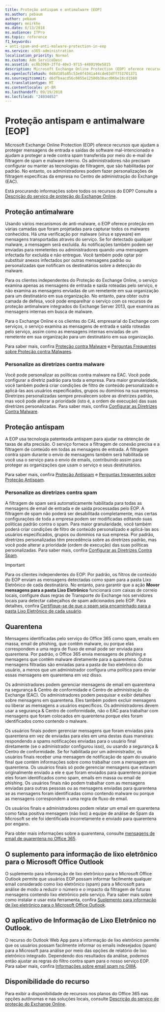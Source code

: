 ```yaml
---
title: Proteção antispam e antimalware [EOP]
ms.author: pebaum
author: pebaum
manager: mnirkhe
ms.date: 6/13/2018
ms.audience: ITPro
ms.topic: reference
f1_keywords:
- anti-spam-and-anti-malware-protection-in-eop
ms.service: o365-administration
localization_priority: Normal
ms.custom: Adm_ServiceDesc
ms.assetid: ec8b3969-2ffd-40e3-9715-4480190e5815
description: Microsoft Exchange Online Protection (EOP) oferece recursos que ajudam a proteger mensagens de entrada e saídas de software mal-intencionado e ajudam a proteger a rede contra spam transferida por meio do e-mail de filtragem de spam e malware interno. Os administradores não precisam configurar ou manter as tecnologias de filtragem, que são habilitadas por padrão. No entanto, os administradores podem fazer personalizações de filtragem específicas da empresa no Centro de administração do Exchange (EAC).
ms.openlocfilehash: 0d8d105a85c53e0f4341a44cde03dff751701371
ms.sourcegitcommit: d6dfbaacd56c0855e12500b38acd06be16cd1560
ms.translationtype: MT
ms.contentlocale: pt-BR
ms.lasthandoff: 09/19/2018
ms.locfileid: "24034852"
---
```

# <a name="anti-spam-and-anti-malware-protectioneop"></a>Proteção antispam e antimalware [EOP]

Microsoft Exchange Online Protection (EOP) oferece recursos que ajudam a proteger mensagens de entrada e saídas de software mal-intencionado e ajudam a proteger a rede contra spam transferida por meio do e-mail de filtragem de spam e malware interno. Os administradores não precisam configurar ou manter as tecnologias de filtragem, que são habilitadas por padrão. No entanto, os administradores podem fazer personalizações de filtragem específicas da empresa no Centro de administração do Exchange (EAC).
  
Está procurando informações sobre todos os recursos do EOP? Consulte a [Descrição do serviço de proteção do Exchange Online](exchange-online-protection-service-description.md).
  
## <a name="anti-malware-protection"></a>Proteção antimalware
<a name="BKMK_antimalwareprotection"> </a>

Usando vários mecanismos de anti-malware, o EOP oferece proteção em várias camadas que foram projetadas para capturar todos os malwares conhecidos. Há uma verificação por malware (vírus e spyware) em mensagens transportadas através do serviço. Se for detectado qualquer malware, a mensagem será excluída. As notificações também podem ser enviadas para remetentes ou administradores quando uma mensagem infectada for excluída e não entregue. Você também pode optar por substituir anexos infectados por outras mensagens padrão ou personalizadas que notificam os destinatários sobre a detecção do malware.
  
Para os clientes independentes do Proteção do Exchange Online, o serviço examina apenas as mensagens de entrada e saída roteadas pelo serviço, e não examina as mensagens enviadas de um remetente em sua organização para um destinatário em sua organização. No entanto, para obter outra camada de defesa, você pode emparelhar o serviço com os recursos de proteção antimalware integrados do Exchange Server 2013, que examina as mensagens internas em busca de malware.
  
Para o Exchange Online e os clientes do CAL empresarial do Exchange com serviços, o serviço examina as mensagens de entrada e saída roteadas pelo serviço, assim como as mensagens internas enviadas de um remetente em sua organização para um destinatário em sua organização. 
  
Para saber mais, confira [Proteção contra Malware](https://go.microsoft.com/fwlink/p/?LinkId=282244) e [Perguntas Frequentes sobre Proteção contra Malwares](https://go.microsoft.com/fwlink/p/?LinkId=320401).
  
### <a name="customize-anti-malware-policies"></a>Personalize as diretrizes contra malware
<a name="BKMK_customizeantimalwarepolicies"> </a>

Você pode personalizar as políticas contra malware na EAC. Você pode configurar a diretriz padrão para toda a empresa. Para maior granularidade, você também poderá criar condições de filtro de conteúdo personalizado e aplicá-las aos usuários especificados, grupos ou domínios na sua empresa. Diretrizes personalizadas sempre prevalecem sobre as diretrizes padrão, mas você pode alterar a prioridade (isto é, a ordem de execução) das suas diretrizes personalizadas. Para saber mais, confira [Configurar as Diretrizes Contra Malware](https://go.microsoft.com/fwlink/p/?LinkId=320402).
  
## <a name="anti-spam-protection"></a>Proteção antispam
<a name="BKMK_antispamprotection"> </a>

A EOP usa tecnologia patenteada antispam para ajudar na obtenção de taxas de alta precisão. O serviço fornece a filtragem de conexão precisa e a filtragem de conteúdo em todas as mensagens de entrada. A filtragem contra spam durante o envio de mensagens também será habilitada se você usa o serviço para o envio de emails, contribuindo assim para proteger as organizações que usam o serviço e seus destinatários.
  
Para saber mais, confira [Proteção Antispam](https://go.microsoft.com/fwlink/p/?LinkId=271754) e [Perguntas frequentes sobre Proteção Antispam](https://go.microsoft.com/fwlink/p/?LinkId=320403).
  
### <a name="customize-anti-spam-policies"></a>Personalize as diretrizes contra spam
<a name="BKMK_customizeantispampolicies"> </a>

A filtragem de spam será automaticamente habilitada para todas as mensagens de email de entrada e de saída processadas pelo EOP. A filtragem de spam não poderá ser desabilitada completamente, mas certas configurações de toda a empresa podem ser modificadas editando suas políticas padrão contra o spam. Para maior granularidade, você também poderá criar condições de filtro de conteúdo personalizado e aplicá-las aos usuários especificados, grupos ou domínios na sua empresa. Por padrão, diretrizes personalizadas têm precedência sobre as diretrizes padrão, mas você pode alterar a prioridade (ordem de execução) das suas políticas personalizadas. Para saber mais, confira [Configurar as Diretrizes Contra Spam](https://go.microsoft.com/fwlink/p/?LinkId=282243).
  
> [!IMPORTANT]
> Para os clientes independentes do EOP: Por padrão, os filtros de conteúdo do EOP enviam as mensagens detectadas como spam para a pasta Lixo Eletrônico de cada destinatário. No entanto, para garantir que a ação **Mover mensagens para a pasta Lixo Eletrônico** funcionará com caixas de correio locais, configure duas regras de Transporte do Exchange nos servidores locais para detectar cabeçalhos de spam adicionados pelo EOP. Para detalhes, confira [Certifique-se de que o spam seja encaminhado para a pasta Lixo Eletrônico de cada usuário](https://go.microsoft.com/fwlink/p/?LinkId=320396). 
  
## <a name="quarantine"></a>Quarentena
<a name="BKMK_quarantine"> </a>

Mensagens identificadas pelo serviço do Office 365 como spam, emails em massa, email de phishing, que contêm malware, ou porque elas correspondem a uma regra de fluxo de email pode ser enviada para quarentena. Por padrão, o Office 365 envia mensagens de phishing e mensagens que contêm malware diretamente para a quarentena. Outras mensagens filtradas são enviadas para a pasta de lixo eletrônico do usuário, a menos que um administrador configura uma política para enviar essas mensagens em quarentena em vez disso.
  
Os administradores podem gerenciar mensagens de email em quarentena na segurança &amp; Centro de conformidade e Centro de administração do Exchange (EAC). Os administradores podem pesquisar e exibir detalhes sobre mensagens em quarentena. Eles também podem excluir mensagens ou liberar as mensagens a usuários específicos. Os administradores devem usar a segurança &amp; Centro de conformidade, não o EAC para trabalhar com mensagens que foram colocados em quarentena porque eles foram identificados como contendo o malware.
  
Os usuários finais podem gerenciar mensagens que foram enviadas para quarentena em vez de enviadas para eles em uma destas duas maneiras: respondendo a spams notificações enviadas para o usuário final diretamente (se o administrador configurou isso), ou usando a segurança &amp; Centro de conformidade. Se for habilitada por um administrador, os usuários finais receber uma mensagem de notificação de spam do usuário final que contém informações sobre como trabalhar com a mensagem em quarentena. Os usuários finais só pode gerenciar mensagens que estavam originalmente enviado a ele e que foram enviados para quarentena porque eles foram identificados como spam, emails em massa ou email de phishing. Os usuários finais não podem trabalhar com as mensagens enviadas para outras pessoas ou as mensagens enviadas para quarentena se as mensagens foram identificadas como contendo malware ou porque as mensagens correspondem a uma regra de fluxo de email.
  
Os usuários finais e administradores podem relatar um email em quarentena como falsa positiva mensagem (não lixo) à equipe de análise de Spam da Microsoft se ele foi identificada incorretamente e enviado para quarentena por engano.
  
Para obter mais informações sobre a quarentena, consulte [mensagens de email de quarentena no Office 365](https://go.microsoft.com/fwlink/?linkid=848032).
  
## <a name="junk-email-reporting-add-in-for-microsoft-office-outlook"></a>O suplemento para informação de lixo eletrônico para o Microsoft Office Outlook
<a name="BKMK_junkemailreportingaddinformicrosoftofficeoutlook"> </a>

O suplemento para informação de lixo eletrônico para o Microsoft Office Outlook permite que usuários EOP possam informar facilmente qualquer email considerado como lixo eletrônico (spam) para a Microsoft para análise de modo a reduzir o número e o impacto da filtragem de futuras mensagens contendo lixo eletrônico pelo serviço. Para saber mais sobre como instalar e usar esta ferramenta, confira [Suplemento para informação de lixo eletrônico para o Microsoft Office Outlook](https://go.microsoft.com/fwlink/p/?LinkId=282248).
  
## <a name="junk-email-reporting-in-outlook-web-app"></a>O aplicativo de Informação de Lixo Eletrônico no Outlook.
<a name="Bkmk_JunkEmailReporting_OWA"> </a>

O recurso do Outlook Web App para a informação de lixo eletrônico permite que os usuários possam facilmente informar os emails indesejados (spam) para a Microsoft para análise por meio das opções de relatório de lixo eletrônico integrado. Dependendo dos resultados da análise, podemos então ajustar as regras do filtro contra spam para o nosso serviço EOP. Para saber mais, confira [Informações sobre email spam no OWA](https://go.microsoft.com/fwlink/?LinkId=393323).
  
## <a name="feature-availability"></a>Disponibilidade do recurso
<a name="Bkmk_JunkEmailReporting_OWA"> </a>

Para exibir a disponibilidade de recursos nos planos do Office 365 nas opções autônomas e nas soluções locais, consulte [Descrição do serviço de proteção do Exchange Online](exchange-online-protection-service-description.md).
  

